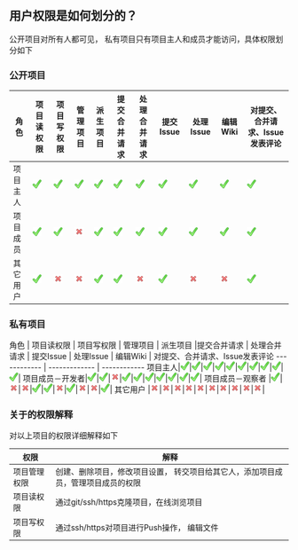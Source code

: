 ## 用户权限是如何划分的？

公开项目对所有人都可见， 私有项目只有项目主人和成员才能访问，具体权限划分如下

### 公开项目


角色 | 项目读权限 | 项目写权限 | 管理项目 | 派生项目 |提交合并请求 | 处理合并请求 | 提交Issue | 处理Issue | 编辑Wiki | 对提交、合并请求、Issue发表评论
------------ | ------------- | ------------ | ------------ | ------------ | ------------ | ------------ | ------------ | ------------ | ------------ | ------------
项目主人|![](images/ok.png)|![](images/ok.png)|![](images/ok.png)|![](images/ok.png)|![](images/ok.png)|![](images/ok.png)|![](images/ok.png)|![](images/ok.png)|![](images/ok.png)|![](images/ok.png)|
项目成员|![](images/ok.png)|![](images/ok.png)|![](images/cross.png)|![](images/ok.png)|![](images/ok.png)|![](images/ok.png)|![](images/ok.png)|![](images/ok.png)|![](images/ok.png)|![](images/ok.png)|
其它用户 |![](images/ok.png)|![](images/cross.png)|![](images/cross.png)|![](images/ok.png)|![](images/ok.png)|![](images/cross.png)|![](images/ok.png)|![](images/cross.png)|![](images/cross.png)|![](images/ok.png)|

### 私有项目


角色 | 项目读权限 | 项目写权限 | 管理项目 | 派生项目 |提交合并请求 | 处理合并请求 | 提交Issue | 处理Issue | 编辑Wiki | 对提交、合并请求、Issue发表评论
------------ | ------------- | ------------
项目主人|![](images/ok.png)|![](images/ok.png)|![](images/ok.png)|![](images/ok.png)|![](images/ok.png)|![](images/ok.png)|![](images/ok.png)|![](images/ok.png)|![](images/ok.png)|![](images/ok.png)|
项目成员－开发者|![](images/ok.png)|![](images/ok.png)|![](images/cross.png)|![](images/ok.png)|![](images/ok.png)|![](images/ok.png)|![](images/ok.png)|![](images/ok.png)|![](images/ok.png)|![](images/ok.png)|
项目成员－观察者 |![](images/ok.png)|![](images/cross.png)|![](images/cross.png)|![](images/ok.png)|![](images/ok.png)|![](images/cross.png)|![](images/ok.png)|![](images/cross.png)|![](images/cross.png)|![](images/ok.png)|
其它用户 |![](images/cross.png)|![](images/cross.png)|![](images/cross.png)|![](images/cross.png)|![](images/cross.png)|![](images/cross.png)|![](images/cross.png)|![](images/cross.png)|![](images/cross.png)|![](images/cross.png)|


### 关于的权限解释

对以上项目的权限详细解释如下

权限 | 解释
------------ | ------------
项目管理权限 | 创建、删除项目，修改项目设置， 转交项目给其它人，添加项目成员，管理项目成员的权限
项目读权限 | 通过git/ssh/https克隆项目，在线浏览项目
项目写权限 | 通过ssh/https对项目进行Push操作， 编辑文件

